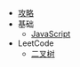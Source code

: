 - [攻略](archive.md)
- 基础
  - [JavaScript](language/JavaScript.md)
- LeetCode
  - [二叉树](leetcode/tree.md)